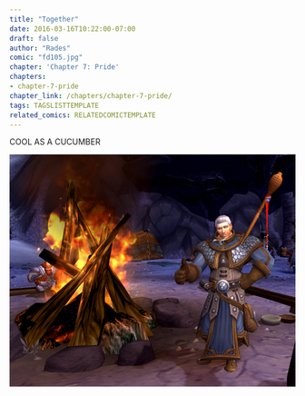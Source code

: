 ```yaml
---
title: "Together"
date: 2016-03-16T10:22:00-07:00
draft: false
author: "Rades"
comic: "fd105.jpg"
chapter: 'Chapter 7: Pride'
chapters:
- chapter-7-pride
chapter_link: /chapters/chapter-7-pride/
tags: TAGSLISTTEMPLATE
related_comics: RELATEDCOMICTEMPLATE
---
```


COOL AS A CUCUMBER


![](/images/post-images/WoWScrnShot_111514_khadgar.jpg)


